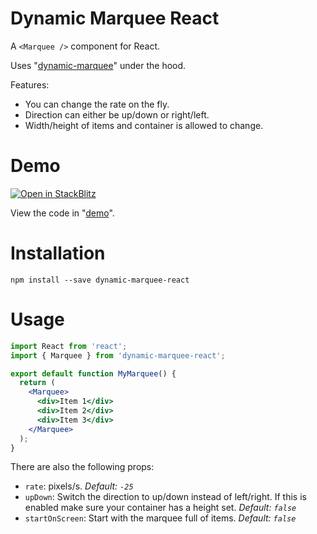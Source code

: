 # Dynamic Marquee React

A `<Marquee />` component for React.

Uses "[dynamic-marquee](https://github.com/tjenkinson/dynamic-marquee)" under the hood.

Features:

- You can change the rate on the fly.
- Direction can either be up/down or right/left.
- Width/height of items and container is allowed to change.

# Demo

[![Open in StackBlitz](https://developer.stackblitz.com/img/open_in_stackblitz.svg)](https://stackblitz.com/github/tjenkinson/dynamic-marquee-react/tree/main/demo?title=Dynamic%20Marquee%20React%20Demo&file=src%2Fmain.ts)

View the code in "[demo](./demo)".

# Installation

```
npm install --save dynamic-marquee-react
```

# Usage

```jsx
import React from 'react';
import { Marquee } from 'dynamic-marquee-react';

export default function MyMarquee() {
  return (
    <Marquee>
      <div>Item 1</div>
      <div>Item 2</div>
      <div>Item 3</div>
    </Marquee>
  );
}
```

There are also the following props:

- `rate`: pixels/s. _Default: `-25`_
- `upDown`: Switch the direction to up/down instead of left/right. If this is enabled make sure your container has a height set. _Default: `false`_
- `startOnScreen`: Start with the marquee full of items. _Default: `false`_
